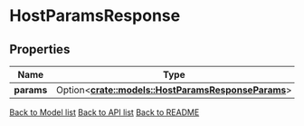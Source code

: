 # HostParamsResponse

## Properties

Name | Type | Description | Notes
------------ | ------------- | ------------- | -------------
**params** | Option<[**crate::models::HostParamsResponseParams**](HostParams_response_params.md)> |  | [optional]

[Back to Model list](../README.md#documentation-for-models) [Back to API list](../README.md#documentation-for-api-endpoints) [Back to README](../README.md)


